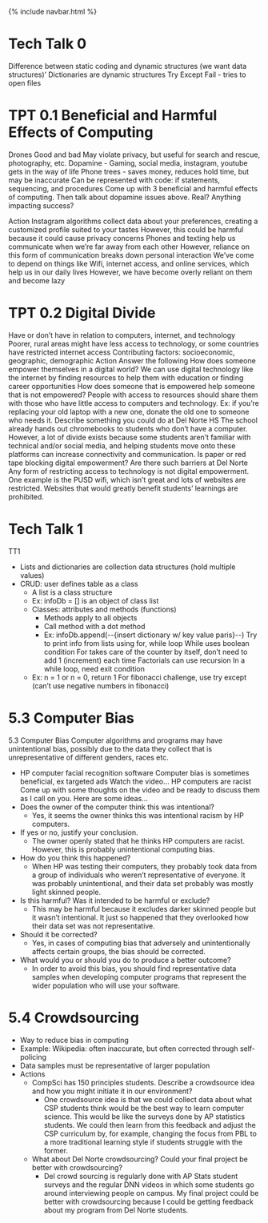 {% include navbar.html %}

# Tech Talk 0
Difference between static coding and dynamic structures (we want data structures)’ Dictionaries are dynamic structures Try Except Fail - tries to open files

# TPT 0.1 Beneficial and Harmful Effects of Computing

Drones Good and bad May violate privacy, but useful for search and rescue, photography, etc. Dopamine - Gaming, social media, instagram, youtube gets in the way of life Phone trees - saves money, reduces hold time, but may be inaccurate Can be represented with code: if statements, sequencing, and procedures Come up with 3 beneficial and harmful effects of computing. Then talk about dopamine issues above. Real? Anything impacting success?

Action Instagram algorithms collect data about your preferences, creating a customized profile suited to your tastes However, this could be harmful because it could cause privacy concerns Phones and texting help us communicate when we’re far away from each other However, reliance on this form of communication breaks down personal interaction We’ve come to depend on things like Wifi, internet access, and online services, which help us in our daily lives However, we have become overly reliant on them and become lazy

# TPT 0.2 Digital Divide 
Have or don’t have in relation to computers, internet, and technology Poorer, rural areas might have less access to technology, or some countries have restricted internet access Contributing factors: socioeconomic, geographic, demographic Action Answer the following How does someone empower themselves in a digital world? We can use digital technology like the internet by finding resources to help them with education or finding career opportunities How does someone that is empowered help someone that is not empowered? People with access to resources should share them with those who have little access to computers and technology. Ex: if you’re replacing your old laptop with a new one, donate the old one to someone who needs it. Describe something you could do at Del Norte HS The school already hands out chromebooks to students who don’t have a computer. However, a lot of divide exists because some students aren’t familiar with technical and/or social media, and helping students move onto these platforms can increase connectivity and communication. Is paper or red tape blocking digital empowerment? Are there such barriers at Del Norte Any form of restricting access to technology is not digital empowerment. One example is the PUSD wifi, which isn’t great and lots of websites are restricted. Websites that would greatly benefit students’ learnings are prohibited.

# Tech Talk 1
TT1
- Lists and dictionaries are collection data structures (hold multiple values)
- CRUD: user defines table as a class
  - A list is a class structure
  - Ex: infoDb = [] is an object of class list
  - Classes: attributes and methods (functions)
    - Methods apply to all objects
    - Call method with a dot method
    - Ex: infoDb.append(--{insert dictionary w/ key value paris}--)
Try to print info from lists using for, while loop
While uses boolean condition
For takes care of the counter by itself, don’t need to add 1 (increment) each time
Factorials can use recursion
In a while loop, need exit condition
  - Ex: n = 1 or n = 0, return 1
For fibonacci challenge, use try except (can’t use negative numbers in fibonacci)

# 5.3 Computer Bias
5.3 Computer Bias
Computer algorithms and programs may have unintentional bias, possibly due to the data they collect that is unrepresentative of different genders, races etc.
- HP computer facial recognition software
Computer bias is sometimes beneficial, ex targeted ads
Watch the video... HP computers are racist
Come up with some thoughts on the video and be ready to discuss them as I call on you. Here are some ideas...
- Does the owner of the computer think this was intentional?
  - Yes, it seems the owner thinks this was intentional racism by HP computers.
- If yes or no, justify your conclusion.
  - The owner openly stated that he thinks HP computers are racist. However, this is probably unintentional computing bias.
- How do you think this happened?
  - When HP was testing their computers, they probably took data from a group of individuals who weren’t representative of everyone. It was probably unintentional, and their data set probably was mostly light skinned people.
- Is this harmful? Was it intended to be harmful or exclude?
  - This may be harmful because it excludes darker skinned people but it wasn’t intentional. It just so happened that they overlooked how their data set was not representative.
- Should it be corrected?
  - Yes, in cases of computing bias that adversely and unintentionally affects certain groups, the bias should be corrected.
- What would you or should you do to produce a better outcome?
  - In order to avoid this bias, you should find representative data samples when developing computer programs that represent the wider population who will use your software.

# 5.4 Crowdsourcing
- Way to reduce bias in computing
- Example: Wikipedia: often inaccurate, but often corrected through self-policing
- Data samples must be representative of larger population
- Actions
  - CompSci has 150 principles students. Describe a crowdsource idea and how you might initiate it in our environment?
    - One crowdsource idea is that we could collect data about what CSP students think would be the best way to learn computer science. This would be like the surveys done by AP statistics students. We could then learn from this feedback and adjust the CSP curriculum by, for example, changing the focus from PBL to a more traditional learning style if students struggle with the former.
  - What about Del Norte crowdsourcing? Could your final project be better with crowdsourcing?
    - Del crowd sourcing is regularly done with AP Stats student surveys and the regular DNN videos in which some students go around interviewing people on campus. My final project could be better with crowdsourcing because I could be getting feedback about my program from Del Norte students.
